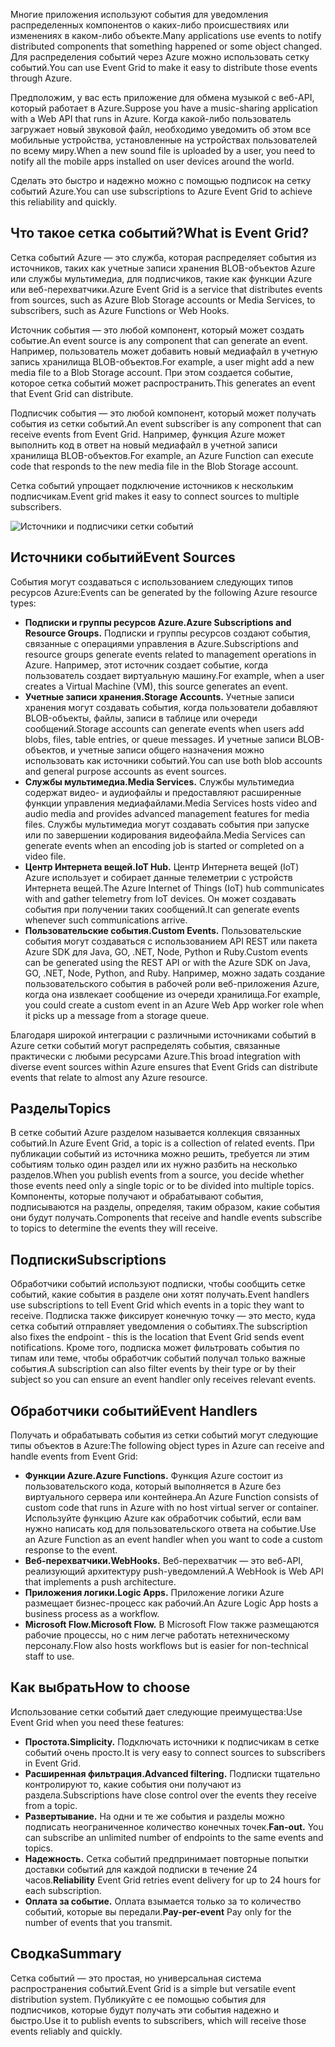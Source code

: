 <span data-ttu-id="d9e7f-101">Многие приложения используют события для уведомления распределенных компонентов о каких-либо происшествиях или изменениях в каком-либо объекте.</span><span class="sxs-lookup"><span data-stu-id="d9e7f-101">Many applications use events to notify distributed components that something happened or some object changed.</span></span> <span data-ttu-id="d9e7f-102">Для распределения событий через Azure можно использовать сетку событий.</span><span class="sxs-lookup"><span data-stu-id="d9e7f-102">You can use Event Grid to make it easy to distribute those events through Azure.</span></span>

<span data-ttu-id="d9e7f-103">Предположим, у вас есть приложение для обмена музыкой с веб-API, который работает в Azure.</span><span class="sxs-lookup"><span data-stu-id="d9e7f-103">Suppose you have a music-sharing application with a Web API that runs in Azure.</span></span> <span data-ttu-id="d9e7f-104">Когда какой-либо пользователь загружает новый звуковой файл, необходимо уведомить об этом все мобильные устройства, установленные на устройствах пользователей по всему миру.</span><span class="sxs-lookup"><span data-stu-id="d9e7f-104">When a new sound file is uploaded by a user, you need to notify all the mobile apps installed on user devices around the world.</span></span>

<span data-ttu-id="d9e7f-105">Сделать это быстро и надежно можно с помощью подписок на сетку событий Azure.</span><span class="sxs-lookup"><span data-stu-id="d9e7f-105">You can use subscriptions to Azure Event Grid to achieve this reliability and quickly.</span></span>

## <a name="what-is-event-grid"></a><span data-ttu-id="d9e7f-106">Что такое сетка событий?</span><span class="sxs-lookup"><span data-stu-id="d9e7f-106">What is Event Grid?</span></span>

<span data-ttu-id="d9e7f-107">Сетка событий Azure — это служба, которая распределяет события из источников, таких как учетные записи хранения BLOB-объектов Azure или службы мультимедиа, для подписчиков, такие как функции Azure или веб-перехватчики.</span><span class="sxs-lookup"><span data-stu-id="d9e7f-107">Azure Event Grid is a service that distributes events from sources, such as Azure Blob Storage accounts or Media Services, to subscribers, such as Azure Functions or Web Hooks.</span></span>

<span data-ttu-id="d9e7f-108">Источник события — это любой компонент, который может создать событие.</span><span class="sxs-lookup"><span data-stu-id="d9e7f-108">An event source is any component that can generate an event.</span></span> <span data-ttu-id="d9e7f-109">Например, пользователь может добавить новый медиафайл в учетную запись хранилища BLOB-объектов.</span><span class="sxs-lookup"><span data-stu-id="d9e7f-109">For example, a user might add a new media file to a Blob Storage account.</span></span> <span data-ttu-id="d9e7f-110">При этом создается событие, которое сетка событий может распространить.</span><span class="sxs-lookup"><span data-stu-id="d9e7f-110">This generates an event that Event Grid can distribute.</span></span>

<span data-ttu-id="d9e7f-111">Подписчик события — это любой компонент, который может получать события из сетки событий.</span><span class="sxs-lookup"><span data-stu-id="d9e7f-111">An event subscriber is any component that can receive events from Event Grid.</span></span> <span data-ttu-id="d9e7f-112">Например, функция Azure может выполнить код в ответ на новый медиафайл в учетной записи хранилища BLOB-объектов.</span><span class="sxs-lookup"><span data-stu-id="d9e7f-112">For example, an Azure Function can execute code that responds to the new media file in the Blob Storage account.</span></span>

<span data-ttu-id="d9e7f-113">Сетка событий упрощает подключение источников к нескольким подписчикам.</span><span class="sxs-lookup"><span data-stu-id="d9e7f-113">Event grid makes it easy to connect sources to multiple subscribers.</span></span>

![Источники и подписчики сетки событий](../images/6-event-grid.png)

## <a name="event-sources"></a><span data-ttu-id="d9e7f-115">Источники событий</span><span class="sxs-lookup"><span data-stu-id="d9e7f-115">Event Sources</span></span>

<span data-ttu-id="d9e7f-116">События могут создаваться с использованием следующих типов ресурсов Azure:</span><span class="sxs-lookup"><span data-stu-id="d9e7f-116">Events can be generated by the following Azure resource types:</span></span>

- <span data-ttu-id="d9e7f-117">**Подписки и группы ресурсов Azure.**</span><span class="sxs-lookup"><span data-stu-id="d9e7f-117">**Azure Subscriptions and Resource Groups.**</span></span> <span data-ttu-id="d9e7f-118">Подписки и группы ресурсов создают события, связанные с операциями управления в Azure.</span><span class="sxs-lookup"><span data-stu-id="d9e7f-118">Subscriptions and resource groups generate events related to management operations in Azure.</span></span> <span data-ttu-id="d9e7f-119">Например, этот источник создает событие, когда пользователь создает виртуальную машину.</span><span class="sxs-lookup"><span data-stu-id="d9e7f-119">For example, when a user creates a Virtual Machine (VM), this source generates an event.</span></span>
- <span data-ttu-id="d9e7f-120">**Учетные записи хранения.**</span><span class="sxs-lookup"><span data-stu-id="d9e7f-120">**Storage Accounts.**</span></span> <span data-ttu-id="d9e7f-121">Учетные записи хранения могут создавать события, когда пользователи добавляют BLOB-объекты, файлы, записи в таблице или очереди сообщений.</span><span class="sxs-lookup"><span data-stu-id="d9e7f-121">Storage accounts can generate events when users add blobs, files, table entries, or queue messages.</span></span> <span data-ttu-id="d9e7f-122">И учетные записи BLOB-объектов, и учетные записи общего назначения можно использовать как источники событий.</span><span class="sxs-lookup"><span data-stu-id="d9e7f-122">You can use both blob accounts and general purpose accounts as event sources.</span></span>
- <span data-ttu-id="d9e7f-123">**Службы мультимедиа.**</span><span class="sxs-lookup"><span data-stu-id="d9e7f-123">**Media Services.**</span></span> <span data-ttu-id="d9e7f-124">Службы мультимедиа содержат видео- и аудиофайлы и предоставляют расширенные функции управления медиафайлами.</span><span class="sxs-lookup"><span data-stu-id="d9e7f-124">Media Services hosts video and audio media and provides advanced management features for media files.</span></span> <span data-ttu-id="d9e7f-125">Службы мультимедиа могут создавать события при запуске или по завершении кодирования видеофайла.</span><span class="sxs-lookup"><span data-stu-id="d9e7f-125">Media Services can generate events when an encoding job is started or completed on a video file.</span></span>
- <span data-ttu-id="d9e7f-126">**Центр Интернета вещей.**</span><span class="sxs-lookup"><span data-stu-id="d9e7f-126">**IoT Hub.**</span></span> <span data-ttu-id="d9e7f-127">Центр Интернета вещей (IoT) Azure использует и собирает данные телеметрии с устройств Интернета вещей.</span><span class="sxs-lookup"><span data-stu-id="d9e7f-127">The Azure Internet of Things (IoT) hub communicates with and gather telemetry from IoT devices.</span></span> <span data-ttu-id="d9e7f-128">Он может создавать события при получении таких сообщений.</span><span class="sxs-lookup"><span data-stu-id="d9e7f-128">It can generate events whenever such communications arrive.</span></span>
- <span data-ttu-id="d9e7f-129">**Пользовательские события.**</span><span class="sxs-lookup"><span data-stu-id="d9e7f-129">**Custom Events.**</span></span> <span data-ttu-id="d9e7f-130">Пользовательские события могут создаваться с использованием API REST или пакета Azure SDK для Java, GO, .NET, Node, Python и Ruby.</span><span class="sxs-lookup"><span data-stu-id="d9e7f-130">Custom events can be generated using the REST API or with the Azure SDK on Java, GO, .NET, Node, Python, and Ruby.</span></span> <span data-ttu-id="d9e7f-131">Например, можно задать создание пользовательского события в рабочей роли веб-приложения Azure, когда она извлекает сообщение из очереди хранилища.</span><span class="sxs-lookup"><span data-stu-id="d9e7f-131">For example, you could create a custom event in an Azure Web App worker role when it picks up a message from a storage queue.</span></span>

<span data-ttu-id="d9e7f-132">Благодаря широкой интеграции с различными источниками событий в Azure сетки событий могут распределять события, связанные практически с любыми ресурсами Azure.</span><span class="sxs-lookup"><span data-stu-id="d9e7f-132">This broad integration with diverse event sources within Azure ensures that Event Grids can distribute events that relate to almost any Azure resource.</span></span>

## <a name="topics"></a><span data-ttu-id="d9e7f-133">Разделы</span><span class="sxs-lookup"><span data-stu-id="d9e7f-133">Topics</span></span>

<span data-ttu-id="d9e7f-134">В сетке событий Azure разделом называется коллекция связанных событий.</span><span class="sxs-lookup"><span data-stu-id="d9e7f-134">In Azure Event Grid, a topic is a collection of related events.</span></span> <span data-ttu-id="d9e7f-135">При публикации событий из источника можно решить, требуется ли этим событиям только один раздел или их нужно разбить на несколько разделов.</span><span class="sxs-lookup"><span data-stu-id="d9e7f-135">When you publish events from a source, you decide whether those events need only a single topic or to be divided into multiple topics.</span></span> <span data-ttu-id="d9e7f-136">Компоненты, которые получают и обрабатывают события, подписываются на разделы, определяя, таким образом, какие события они будут получать.</span><span class="sxs-lookup"><span data-stu-id="d9e7f-136">Components that receive and handle events subscribe to topics to determine the events they will receive.</span></span>

## <a name="subscriptions"></a><span data-ttu-id="d9e7f-137">Подписки</span><span class="sxs-lookup"><span data-stu-id="d9e7f-137">Subscriptions</span></span>

<span data-ttu-id="d9e7f-138">Обработчики событий используют подписки, чтобы сообщить сетке событий, какие события в разделе они хотят получать.</span><span class="sxs-lookup"><span data-stu-id="d9e7f-138">Event handlers use subscriptions to tell Event Grid which events in a topic they want to receive.</span></span> <span data-ttu-id="d9e7f-139">Подписка также фиксирует конечную точку — это место, куда сетка событий отправляет уведомления о событиях.</span><span class="sxs-lookup"><span data-stu-id="d9e7f-139">The subscription also fixes the endpoint - this is the location that Event Grid sends event notifications.</span></span> <span data-ttu-id="d9e7f-140">Кроме того, подписка может фильтровать события по типам или теме, чтобы обработчик событий получал только важные события.</span><span class="sxs-lookup"><span data-stu-id="d9e7f-140">A subscription can also filter events by their type or by their subject so you can ensure an event handler only receives relevant events.</span></span>

## <a name="event-handlers"></a><span data-ttu-id="d9e7f-141">Обработчики событий</span><span class="sxs-lookup"><span data-stu-id="d9e7f-141">Event Handlers</span></span>

<span data-ttu-id="d9e7f-142">Получать и обрабатывать события из сетки событий могут следующие типы объектов в Azure:</span><span class="sxs-lookup"><span data-stu-id="d9e7f-142">The following object types in Azure can receive and handle events from Event Grid:</span></span>

- <span data-ttu-id="d9e7f-143">**Функции Azure.**</span><span class="sxs-lookup"><span data-stu-id="d9e7f-143">**Azure Functions.**</span></span> <span data-ttu-id="d9e7f-144">Функция Azure состоит из пользовательского кода, который выполняется в Azure без виртуального сервера или контейнера.</span><span class="sxs-lookup"><span data-stu-id="d9e7f-144">An Azure Function consists of custom code that runs in Azure with no host virtual server or container.</span></span> <span data-ttu-id="d9e7f-145">Используйте функцию Azure как обработчик событий, если вам нужно написать код для пользовательского ответа на событие.</span><span class="sxs-lookup"><span data-stu-id="d9e7f-145">Use an Azure Function as an event handler when you want to code a custom response to the event.</span></span>
- <span data-ttu-id="d9e7f-146">**Веб-перехватчики.**</span><span class="sxs-lookup"><span data-stu-id="d9e7f-146">**WebHooks.**</span></span> <span data-ttu-id="d9e7f-147">Веб-перехватчик — это веб-API, реализующий архитектуру push-уведомлений.</span><span class="sxs-lookup"><span data-stu-id="d9e7f-147">A WebHook is Web API that implements a push architecture.</span></span>
- <span data-ttu-id="d9e7f-148">**Приложения логики.**</span><span class="sxs-lookup"><span data-stu-id="d9e7f-148">**Logic Apps.**</span></span> <span data-ttu-id="d9e7f-149">Приложение логики Azure размещает бизнес-процесс как рабочий.</span><span class="sxs-lookup"><span data-stu-id="d9e7f-149">An Azure Logic App hosts a business process as a workflow.</span></span>
- <span data-ttu-id="d9e7f-150">**Microsoft Flow.**</span><span class="sxs-lookup"><span data-stu-id="d9e7f-150">**Microsoft Flow.**</span></span> <span data-ttu-id="d9e7f-151">В Microsoft Flow также размещаются рабочие процессы, но с ним легче работать нетехническому персоналу.</span><span class="sxs-lookup"><span data-stu-id="d9e7f-151">Flow also hosts workflows but is easier for non-technical staff to use.</span></span>

## <a name="how-to-choose"></a><span data-ttu-id="d9e7f-152">Как выбрать</span><span class="sxs-lookup"><span data-stu-id="d9e7f-152">How to choose</span></span>

<span data-ttu-id="d9e7f-153">Использование сетки событий дает следующие преимущества:</span><span class="sxs-lookup"><span data-stu-id="d9e7f-153">Use Event Grid when you need these features:</span></span>

- <span data-ttu-id="d9e7f-154">**Простота.**</span><span class="sxs-lookup"><span data-stu-id="d9e7f-154">**Simplicity.**</span></span> <span data-ttu-id="d9e7f-155">Подключать источники к подписчикам в сетке событий очень просто.</span><span class="sxs-lookup"><span data-stu-id="d9e7f-155">It is very easy to connect sources to subscribers in Event Grid.</span></span>
- <span data-ttu-id="d9e7f-156">**Расширенная фильтрация.**</span><span class="sxs-lookup"><span data-stu-id="d9e7f-156">**Advanced filtering.**</span></span> <span data-ttu-id="d9e7f-157">Подписки тщательно контролируют то, какие события они получают из раздела.</span><span class="sxs-lookup"><span data-stu-id="d9e7f-157">Subscriptions have close control over the events they receive from a topic.</span></span>
- <span data-ttu-id="d9e7f-158">**Развертывание.** На одни и те же события и разделы можно подписать неограниченное количество конечных точек.</span><span class="sxs-lookup"><span data-stu-id="d9e7f-158">**Fan-out.** You can subscribe an unlimited number of endpoints to the same events and topics.</span></span>
- <span data-ttu-id="d9e7f-159">**Надежность.** Сетка событий предпринимает повторные попытки доставки событий для каждой подписки в течение 24 часов.</span><span class="sxs-lookup"><span data-stu-id="d9e7f-159">**Reliability** Event Grid retries event delivery for up to 24 hours for each subscription.</span></span>
- <span data-ttu-id="d9e7f-160">**Оплата за событие.** Оплата взымается только за то количество событий, которые вы передали.</span><span class="sxs-lookup"><span data-stu-id="d9e7f-160">**Pay-per-event** Pay only for the number of events that you transmit.</span></span>

## <a name="summary"></a><span data-ttu-id="d9e7f-161">Сводка</span><span class="sxs-lookup"><span data-stu-id="d9e7f-161">Summary</span></span>

<span data-ttu-id="d9e7f-162">Сетка событий — это простая, но универсальная система распространения событий.</span><span class="sxs-lookup"><span data-stu-id="d9e7f-162">Event Grid is a simple but versatile event distribution system.</span></span> <span data-ttu-id="d9e7f-163">Публикуйте с ее помощью события для подписчиков, которые будут получать эти события надежно и быстро.</span><span class="sxs-lookup"><span data-stu-id="d9e7f-163">Use it to publish events to subscribers, which will receive those events reliably and quickly.</span></span>